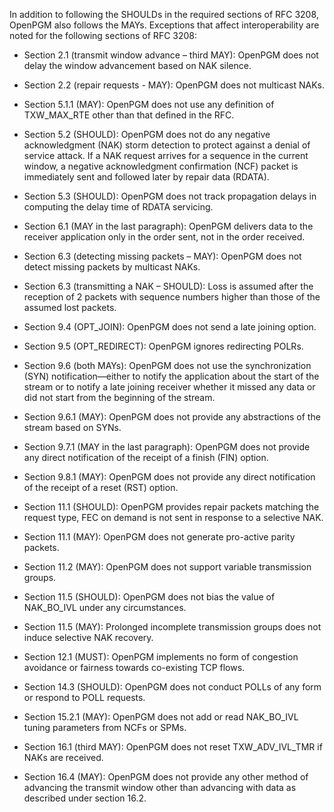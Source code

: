 In addition to following the SHOULDs in the required sections of RFC 3208, OpenPGM also follows the MAYs. Exceptions that affect interoperability are noted for the following sections of RFC 3208:

  * Section 2.1 (transmit window advance – third MAY): OpenPGM does not delay the window advancement based on NAK silence.

  * Section 2.2 (repair requests - MAY): OpenPGM does not multicast NAKs.

  * Section 5.1.1 (MAY): OpenPGM does not use any definition of TXW\_MAX\_RTE other than that defined in the RFC.

  * Section 5.2 (SHOULD): OpenPGM does not do any negative acknowledgment (NAK) storm detection to protect against a denial of service attack. If a NAK request arrives for a sequence in the current window, a negative acknowledgment confirmation (NCF) packet is immediately sent and followed later by repair data (RDATA).

  * Section 5.3 (SHOULD): OpenPGM does not track propagation delays in computing the delay time of RDATA servicing.

  * Section 6.1 (MAY in the last paragraph): OpenPGM delivers data to the receiver application only in the order sent, not in the order received.

  * Section 6.3 (detecting missing packets – MAY): OpenPGM does not detect missing packets by multicast NAKs.

  * Section 6.3 (transmitting a NAK – SHOULD): Loss is assumed after the reception of 2 packets with sequence numbers higher than those of the assumed lost packets.

  * Section 9.4 (OPT\_JOIN): OpenPGM does not send a late joining option.

  * Section 9.5 (OPT\_REDIRECT): OpenPGM ignores redirecting POLRs.

  * Section 9.6 (both MAYs): OpenPGM does not use the synchronization (SYN) notification—either to notify the application about the start of the stream or to notify a late joining receiver whether it missed any data or did not start from the beginning of the stream.

  * Section 9.6.1 (MAY): OpenPGM does not provide any abstractions of the stream based on SYNs.

  * Section 9.7.1 (MAY in the last paragraph): OpenPGM does not provide any direct notification of the receipt of a finish (FIN) option.

  * Section 9.8.1 (MAY): OpenPGM does not provide any direct notification of the receipt of a reset (RST) option.

  * Section 11.1 (SHOULD): OpenPGM provides repair packets matching the request type, FEC on demand is not sent in response to a selective NAK.

  * Section 11.1 (MAY): OpenPGM does not generate pro-active parity packets.

  * Section 11.2 (MAY): OpenPGM does not support variable transmission groups.

  * Section 11.5 (SHOULD): OpenPGM does not bias the value of NAK\_BO\_IVL under any circumstances.

  * Section 11.5 (MAY): Prolonged incomplete transmission groups does not induce selective NAK recovery.

  * Section 12.1 (MUST): OpenPGM implements no form of congestion avoidance or fairness towards co-existing TCP flows.

  * Section 14.3 (SHOULD): OpenPGM does not conduct POLLs of any form or respond to POLL requests.

  * Section 15.2.1 (MAY): OpenPGM does not add or read NAK\_BO\_IVL tuning parameters from NCFs or SPMs.

  * Section 16.1 (third MAY): OpenPGM does not reset TXW\_ADV\_IVL\_TMR if NAKs are received.

  * Section 16.4 (MAY): OpenPGM does not provide any other method of advancing the transmit window other than advancing with data as described under section 16.2.
